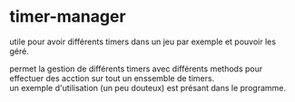 # timer-manager

utile pour avoir différents timers dans un jeu par exemple et pouvoir les géré.


permet la gestion de différents timers avec différents methods pour effectuer des acction sur tout un enssemble de timers.  
un exemple d'utilisation (un peu douteux) est présant dans le programme.